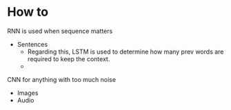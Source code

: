 # How to

RNN is used when sequence matters
- Sentences
    - Regarding this, LSTM is used to determine how many
    prev words are required to keep the context.
    - 


CNN for anything with too much noise
- Images
- Audio